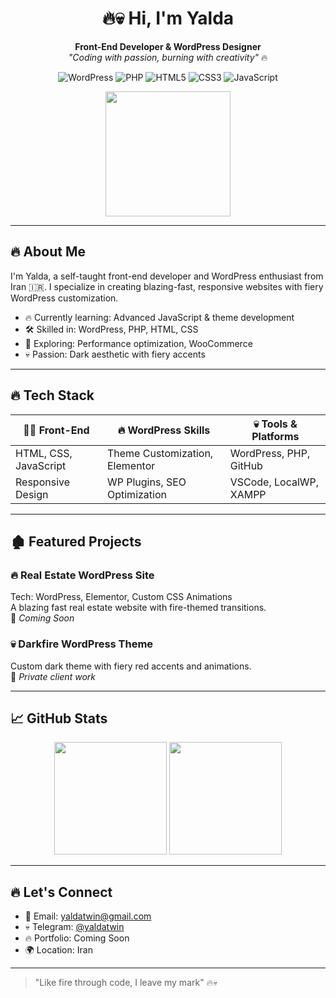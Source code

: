 <h1 align="center">🔥💀 Hi, I'm Yalda</h1>
<p align="center">
  <strong>Front-End Developer & WordPress Designer</strong><br>
  <em>"Coding with passion, burning with creativity"</em> 🔥
</p>

<p align="center">
  <img src="https://img.shields.io/badge/WordPress-FF2D2D?style=for-the-badge&logo=wordpress&logoColor=white" alt="WordPress" />
  <img src="https://img.shields.io/badge/PHP-FF1A1A?style=for-the-badge&logo=php&logoColor=white" alt="PHP" />
  <img src="https://img.shields.io/badge/HTML5-FF4040?style=for-the-badge&logo=html5&logoColor=white" alt="HTML5" />
  <img src="https://img.shields.io/badge/CSS3-FF3333?style=for-the-badge&logo=css3&logoColor=white" alt="CSS3" />
  <img src="https://img.shields.io/badge/JavaScript-FF0000?style=for-the-badge&logo=javascript&logoColor=white" alt="JavaScript" />
</p>

<p align="center">
  <img src="https://media.giphy.com/media/X93ZJ7mVUMnUQNrtJb/giphy.gif" width="200">
</p>

---

## 🔥 About Me

I'm Yalda, a self-taught front-end developer and WordPress enthusiast from Iran 🇮🇷. I specialize in creating blazing-fast, responsive websites with fiery WordPress customization.

- 🔥 Currently learning: Advanced JavaScript & theme development  
- 🛠 Skilled in: WordPress, PHP, HTML, CSS  
- 🧩 Exploring: Performance optimization, WooCommerce  
- 💀 Passion: Dark aesthetic with fiery accents  

---

## 🔥 Tech Stack

| 👩‍💻 Front-End            | 🔥 WordPress Skills           | 💀 Tools & Platforms         |
|--------------------------|------------------------------|------------------------------|
| HTML, CSS, JavaScript     | Theme Customization, Elementor | WordPress, PHP, GitHub       |
| Responsive Design         | WP Plugins, SEO Optimization | VSCode, LocalWP, XAMPP       |

---

## 🏚 Featured Projects

### 🔥 Real Estate WordPress Site  
Tech: WordPress, Elementor, Custom CSS Animations  
A blazing fast real estate website with fire-themed transitions.  
🔗 *Coming Soon*

### 💀 Darkfire WordPress Theme  
Custom dark theme with fiery red accents and animations.  
🔗 *Private client work*

---

## 📈 GitHub Stats

<p align="center">
  <img src="https://github-readme-stats.vercel.app/api?username=YALDAKHOSHPEY&show_icons=true&theme=dark&bg_color=1a0000&title_color=ff2d2d&text_color=fff&icon_color=ff4d4d" height="180" />
  <img src="https://github-readme-stats.vercel.app/api/top-langs/?username=YALDAKHOSHPEY&layout=compact&theme=dark&bg_color=1a0000&title_color=ff2d2d&text_color=fff" height="180"/>
</p>

---

## 🔥 Let's Connect

- 📧 Email: yaldatwin@gmail.com  
- 💀 Telegram: [@yaldatwin](https://t.me/yaldatwin)  
- 🔥 Portfolio: Coming Soon  
- 🌍 Location: Iran  

---

> "Like fire through code, I leave my mark" 🔥💀
